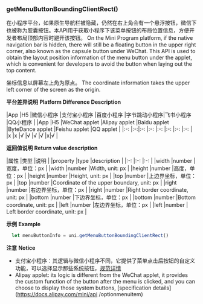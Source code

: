 ### getMenuButtonBoundingClientRect()

在小程序平台，如果原生导航栏被隐藏，仍然在右上角会有一个悬浮按钮，微信下也被称为胶囊按钮。本API用于获取小程序下该菜单按钮的布局位置信息，方便开发者布局顶部内容时避开该按钮。
On the Mini Program platform, if the native navigation bar is hidden, there will still be a floating button in the upper right corner, also known as the capsule button under WeChat. This API is used to obtain the layout position information of the menu button under the applet, which is convenient for developers to avoid the button when laying out the top content.

坐标信息以屏幕左上角为原点。
The coordinate information takes the upper left corner of the screen as the origin.

**平台差异说明**
**Platform Difference Description**

|App	|H5	|微信小程序	|支付宝小程序	|百度小程序	|字节跳动小程序|飞书小程序	|QQ小程序	|
|App |H5 |WeChat applet |Alipay applet |Baidu applet |ByteDance applet |Feishu applet |QQ applet |
|:-:	|:-:|:-:		|:-:			|:-:		|:-:		|:-:		|:-:		|
|x		|x	|√			|√				|√			|√			|x|√			|

**返回值说明**
**Return value description**

|属性	  |类型	  |说明					      |
|property |type |description |
|:-:	  |:-:    |:-:		            |
|width	|number	|宽度，单位：px			  |
|width |number |Width, unit: px |
|height	|number	|高度，单位：px			  |
|height |number |Height, unit: px |
|top	  |number	|上边界坐标，单位：px	|
|top |number |Coordinate of the upper boundary, unit: px |
|right	|number	|右边界坐标，单位：px	|
|right |number |Right border coordinate, unit: px |
|bottom	|number	|下边界坐标，单位：px	|
|bottom |number |Bottom coordinate, unit: px |
|left	  |number	|左边界坐标，单位：px	|
|left |number | Left border coordinate, unit: px |

**示例**
**Example**

```javascript
  let menuButtonInfo = uni.getMenuButtonBoundingClientRect()
```

**注意**
**Notice**

- 支付宝小程序：其逻辑与微信小程序不同，它提供了菜单点击后按钮的自定义功能，可以选择显示那些系统按钮，[规范详情](https://docs.alipay.com/mini/api/optionmenuitem)
- Alipay applet: its logic is different from the WeChat applet, it provides the custom function of the button after the menu is clicked, and you can choose to display those system buttons, [specification details](https://docs.alipay.com/mini/api /optionmenuitem)

